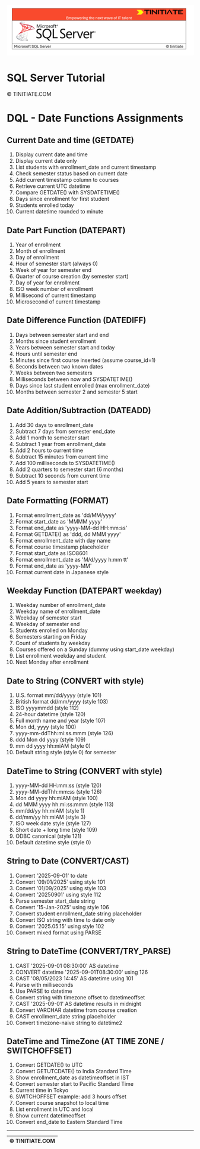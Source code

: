 ![SQL Server Tinitiate Image](../../../sqlserver-sql/sqlserver.png)

# SQL Server Tutorial

&copy; TINITIATE.COM

# DQL - Date Functions Assignments

## Current Date and time (GETDATE)
1. Display current date and time
2. Display current date only
3. List students with enrollment_date and current timestamp
4. Check semester status based on current date
5. Add current timestamp column to courses
6. Retrieve current UTC datetime
7. Compare GETDATE() with SYSDATETIME()
8. Days since enrollment for first student
9. Students enrolled today
10. Current datetime rounded to minute

## Date Part Function (DATEPART)
1. Year of enrollment
2. Month of enrollment
3. Day of enrollment
4. Hour of semester start (always 0)
5. Week of year for semester end
6. Quarter of course creation (by semester start)
7. Day of year for enrollment
8. ISO week number of enrollment
9. Millisecond of current timestamp
10. Microsecond of current timestamp

## Date Difference Function (DATEDIFF)
1. Days between semester start and end
2. Months since student enrollment
3. Years between semester start and today
4. Hours until semester end
5. Minutes since first course inserted (assume course_id=1)
6. Seconds between two known dates
7. Weeks between two semesters
8. Milliseconds between now and SYSDATETIME()
9. Days since last student enrolled (max enrollment_date)
10. Months between semester 2 and semester 5 start

## Date Addition/Subtraction (DATEADD)
1. Add 30 days to enrollment_date
2. Subtract 7 days from semester end_date
3. Add 1 month to semester start
4. Subtract 1 year from enrollment_date
5. Add 2 hours to current time
6. Subtract 15 minutes from current time
7. Add 100 milliseconds to SYSDATETIME()
8. Add 2 quarters to semester start (6 months)
9. Subtract 10 seconds from current time
10. Add 5 years to semester start

## Date Formatting (FORMAT)
1. Format enrollment_date as 'dd/MM/yyyy'
2. Format start_date as 'MMMM yyyy'
3. Format end_date as 'yyyy-MM-dd HH:mm:ss'
4. Format GETDATE() as 'ddd, dd MMM yyyy'
5. Format enrollment_date with day name
6. Format course timestamp placeholder
7. Format start_date as ISO8601
8. Format enrollment_date as 'M/d/yyyy h:mm tt'
9. Format end_date as 'yyyy-MM'
10. Format current date in Japanese style

## Weekday Function (DATEPART weekday)
1. Weekday number of enrollment_date
2. Weekday name of enrollment_date
3. Weekday of semester start
4. Weekday of semester end
5. Students enrolled on Monday
6. Semesters starting on Friday
7. Count of students by weekday
8. Courses offered on a Sunday (dummy using start_date weekday)
9. List enrollment weekday and student
10. Next Monday after enrollment

## Date to String (CONVERT with style)
1. U.S. format mm/dd/yyyy (style 101)
2. British format dd/mm/yyyy (style 103)
3. ISO yyyymmdd (style 112)
4. 24-hour datetime (style 120)
5. Full month name and year (style 107)
6. Mon dd, yyyy (style 100)
7. yyyy-mm-ddThh:mi:ss.mmm (style 126)
8. ddd Mon dd yyyy (style 109)
9. mm dd yyyy hh:miAM (style 0)
10. Default string style (style 0) for semester

## DateTime to String (CONVERT with style)
1. yyyy-MM-dd HH:mm:ss (style 120)
2. yyyy-MM-ddThh:mm:ss (style 126)
3. Mon dd yyyy hh:miAM (style 100)
4. dd MMM yyyy hh:mi:ss:mmm (style 113)
5. mm/dd/yy hh:miAM (style 1)
6. dd/mm/yy hh:miAM (style 3)
7. ISO week date style (style 127)
8. Short date + long time (style 109)
9. ODBC canonical (style 121)
10. Default datetime style (style 0)

## String to Date (CONVERT/CAST)
1. Convert '2025-09-01' to date
2. Convert '09/01/2025' using style 101
3. Convert '01/09/2025' using style 103
4. Convert '20250901' using style 112
5. Parse semester start_date string
6. Convert '15-Jan-2025' using style 106
7. Convert student enrollment_date string placeholder
8. Convert ISO string with time to date only
9. Convert '2025.05.15' using style 102
10. Convert mixed format using PARSE

## String to DateTime (CONVERT/TRY_PARSE)
1. CAST '2025-09-01 08:30:00' AS datetime
2. CONVERT datetime '2025-09-01T08:30:00' using 126
3. CAST '08/05/2023 14:45' AS datetime using 101
4. Parse with milliseconds
5. Use PARSE to datetime
6. Convert string with timezone offset to datetimeoffset
7. CAST '2025-09-01' AS datetime results in midnight
8. Convert VARCHAR datetime from course creation
9. CAST enrollment_date string placeholder
10. Convert timezone-naive string to datetime2

## DateTime and TimeZone (AT TIME ZONE / SWITCHOFFSET)
1. Convert GETDATE() to UTC
2. Convert GETUTCDATE() to India Standard Time
3. Show enrollment_date as datetimeoffset in IST
4. Convert semester start to Pacific Standard Time
5. Current time in Tokyo
6. SWITCHOFFSET example: add 3 hours offset
7. Convert course snapshot to local time
8. List enrollment in UTC and local
9. Show current datetimeoffset
10. Convert end_date to Eastern Standard Time

***
| &copy; TINITIATE.COM |
|----------------------|
